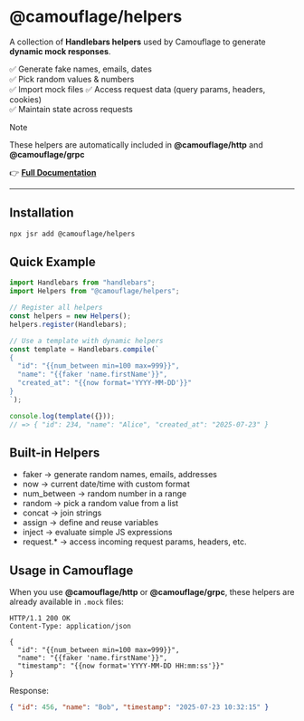 # @camouflage/helpers

A collection of **Handlebars helpers** used by Camouflage to generate **dynamic mock responses**.

✅ Generate fake names, emails, dates  
✅ Pick random values & numbers  
✅ Import mock files
✅ Access request data (query params, headers, cookies)  
✅ Maintain state across requests

> [!NOTE]
> These helpers are automatically included in **@camouflage/http** and **@camouflage/grpc**

👉 **[Full Documentation](https://camouflage-app.github.io/camouflage/)**

---

## Installation

```bash
npx jsr add @camouflage/helpers
```

## Quick Example

```ts
import Handlebars from "handlebars";
import Helpers from "@camouflage/helpers";

// Register all helpers
const helpers = new Helpers();
helpers.register(Handlebars);

// Use a template with dynamic helpers
const template = Handlebars.compile(`
{
  "id": "{{num_between min=100 max=999}}",
  "name": "{{faker 'name.firstName'}}",
  "created_at": "{{now format='YYYY-MM-DD'}}"
}
`);

console.log(template({}));
// => { "id": 234, "name": "Alice", "created_at": "2025-07-23" }
```

## Built-in Helpers

- faker → generate random names, emails, addresses
- now → current date/time with custom format
- num_between → random number in a range
- random → pick a random value from a list
- concat → join strings
- assign → define and reuse variables
- inject → evaluate simple JS expressions
- request.\* → access incoming request params, headers, etc.

## Usage in Camouflage

When you use **@camouflage/http** or **@camouflage/grpc**, these helpers are already available in `.mock` files:

```http
HTTP/1.1 200 OK
Content-Type: application/json

{
  "id": "{{num_between min=100 max=999}}",
  "name": "{{faker 'name.firstName'}}",
  "timestamp": "{{now format='YYYY-MM-DD HH:mm:ss'}}"
}

```

Response:

```json
{ "id": 456, "name": "Bob", "timestamp": "2025-07-23 10:32:15" }
```

